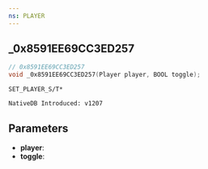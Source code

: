 ```yaml
---
ns: PLAYER
---
```

## _0x8591EE69CC3ED257

```c
// 0x8591EE69CC3ED257
void _0x8591EE69CC3ED257(Player player, BOOL toggle);
```

```
SET_PLAYER_S/T*

NativeDB Introduced: v1207
```

## Parameters
* **player**:
* **toggle**:
